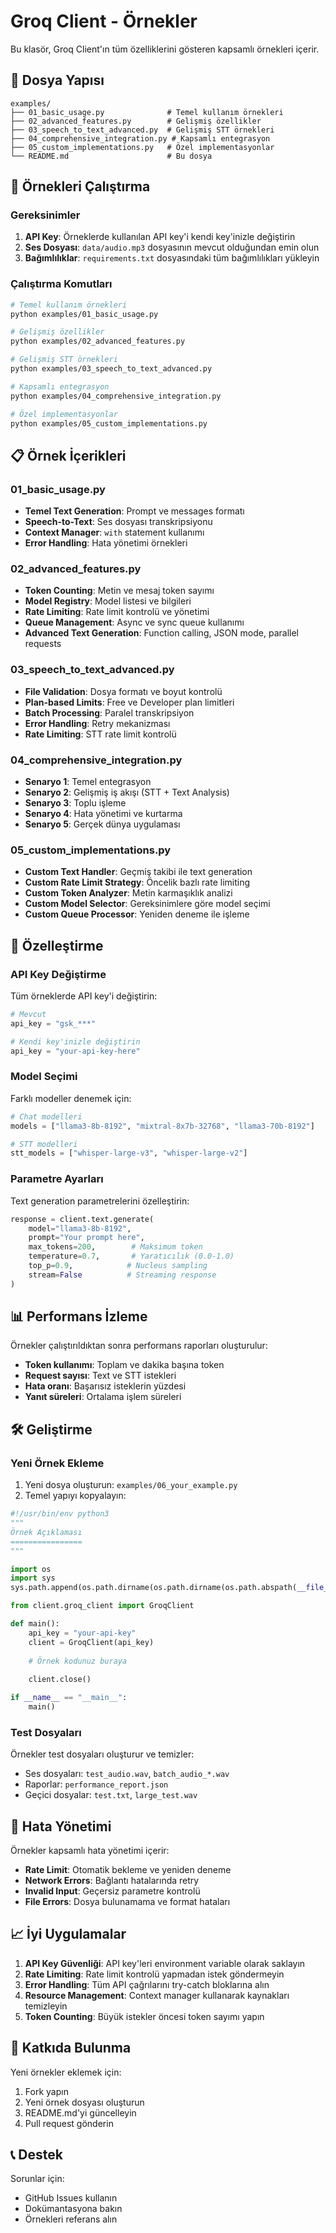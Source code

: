 # Groq Client - Örnekler

Bu klasör, Groq Client'ın tüm özelliklerini gösteren kapsamlı örnekleri içerir.

## 📁 Dosya Yapısı

```
examples/
├── 01_basic_usage.py              # Temel kullanım örnekleri
├── 02_advanced_features.py        # Gelişmiş özellikler
├── 03_speech_to_text_advanced.py  # Gelişmiş STT örnekleri
├── 04_comprehensive_integration.py # Kapsamlı entegrasyon
├── 05_custom_implementations.py   # Özel implementasyonlar
└── README.md                      # Bu dosya
```

## 🚀 Örnekleri Çalıştırma

### Gereksinimler

1. **API Key**: Örneklerde kullanılan API key'i kendi key'inizle değiştirin
2. **Ses Dosyası**: `data/audio.mp3` dosyasının mevcut olduğundan emin olun
3. **Bağımlılıklar**: `requirements.txt` dosyasındaki tüm bağımlılıkları yükleyin

### Çalıştırma Komutları

```bash
# Temel kullanım örnekleri
python examples/01_basic_usage.py

# Gelişmiş özellikler
python examples/02_advanced_features.py

# Gelişmiş STT örnekleri
python examples/03_speech_to_text_advanced.py

# Kapsamlı entegrasyon
python examples/04_comprehensive_integration.py

# Özel implementasyonlar
python examples/05_custom_implementations.py
```

## 📋 Örnek İçerikleri

### 01_basic_usage.py
- **Temel Text Generation**: Prompt ve messages formatı
- **Speech-to-Text**: Ses dosyası transkripsiyonu
- **Context Manager**: `with` statement kullanımı
- **Error Handling**: Hata yönetimi örnekleri

### 02_advanced_features.py
- **Token Counting**: Metin ve mesaj token sayımı
- **Model Registry**: Model listesi ve bilgileri
- **Rate Limiting**: Rate limit kontrolü ve yönetimi
- **Queue Management**: Async ve sync queue kullanımı
- **Advanced Text Generation**: Function calling, JSON mode, parallel requests

### 03_speech_to_text_advanced.py
- **File Validation**: Dosya formatı ve boyut kontrolü
- **Plan-based Limits**: Free ve Developer plan limitleri
- **Batch Processing**: Paralel transkripsiyon
- **Error Handling**: Retry mekanizması
- **Rate Limiting**: STT rate limit kontrolü

### 04_comprehensive_integration.py
- **Senaryo 1**: Temel entegrasyon
- **Senaryo 2**: Gelişmiş iş akışı (STT + Text Analysis)
- **Senaryo 3**: Toplu işleme
- **Senaryo 4**: Hata yönetimi ve kurtarma
- **Senaryo 5**: Gerçek dünya uygulaması

### 05_custom_implementations.py
- **Custom Text Handler**: Geçmiş takibi ile text generation
- **Custom Rate Limit Strategy**: Öncelik bazlı rate limiting
- **Custom Token Analyzer**: Metin karmaşıklık analizi
- **Custom Model Selector**: Gereksinimlere göre model seçimi
- **Custom Queue Processor**: Yeniden deneme ile işleme

## 🔧 Özelleştirme

### API Key Değiştirme

Tüm örneklerde API key'i değiştirin:

```python
# Mevcut
api_key = "gsk_***"

# Kendi key'inizle değiştirin
api_key = "your-api-key-here"
```

### Model Seçimi

Farklı modeller denemek için:

```python
# Chat modelleri
models = ["llama3-8b-8192", "mixtral-8x7b-32768", "llama3-70b-8192"]

# STT modelleri
stt_models = ["whisper-large-v3", "whisper-large-v2"]
```

### Parametre Ayarları

Text generation parametrelerini özelleştirin:

```python
response = client.text.generate(
    model="llama3-8b-8192",
    prompt="Your prompt here",
    max_tokens=200,        # Maksimum token
    temperature=0.7,       # Yaratıcılık (0.0-1.0)
    top_p=0.9,            # Nucleus sampling
    stream=False          # Streaming response
)
```

## 📊 Performans İzleme

Örnekler çalıştırıldıktan sonra performans raporları oluşturulur:

- **Token kullanımı**: Toplam ve dakika başına token
- **Request sayısı**: Text ve STT istekleri
- **Hata oranı**: Başarısız isteklerin yüzdesi
- **Yanıt süreleri**: Ortalama işlem süreleri

## 🛠️ Geliştirme

### Yeni Örnek Ekleme

1. Yeni dosya oluşturun: `examples/06_your_example.py`
2. Temel yapıyı kopyalayın:

```python
#!/usr/bin/env python3
"""
Örnek Açıklaması
================
"""

import os
import sys
sys.path.append(os.path.dirname(os.path.dirname(os.path.abspath(__file__))))

from client.groq_client import GroqClient

def main():
    api_key = "your-api-key"
    client = GroqClient(api_key)
    
    # Örnek kodunuz buraya
    
    client.close()

if __name__ == "__main__":
    main()
```

### Test Dosyaları

Örnekler test dosyaları oluşturur ve temizler:
- Ses dosyaları: `test_audio.wav`, `batch_audio_*.wav`
- Raporlar: `performance_report.json`
- Geçici dosyalar: `test.txt`, `large_test.wav`

## 🚨 Hata Yönetimi

Örnekler kapsamlı hata yönetimi içerir:

- **Rate Limit**: Otomatik bekleme ve yeniden deneme
- **Network Errors**: Bağlantı hatalarında retry
- **Invalid Input**: Geçersiz parametre kontrolü
- **File Errors**: Dosya bulunamama ve format hataları

## 📈 İyi Uygulamalar

1. **API Key Güvenliği**: API key'leri environment variable olarak saklayın
2. **Rate Limiting**: Rate limit kontrolü yapmadan istek göndermeyin
3. **Error Handling**: Tüm API çağrılarını try-catch bloklarına alın
4. **Resource Management**: Context manager kullanarak kaynakları temizleyin
5. **Token Counting**: Büyük istekler öncesi token sayımı yapın

## 🤝 Katkıda Bulunma

Yeni örnekler eklemek için:

1. Fork yapın
2. Yeni örnek dosyası oluşturun
3. README.md'yi güncelleyin
4. Pull request gönderin

## 📞 Destek

Sorunlar için:
- GitHub Issues kullanın
- Dokümantasyona bakın
- Örnekleri referans alın 
